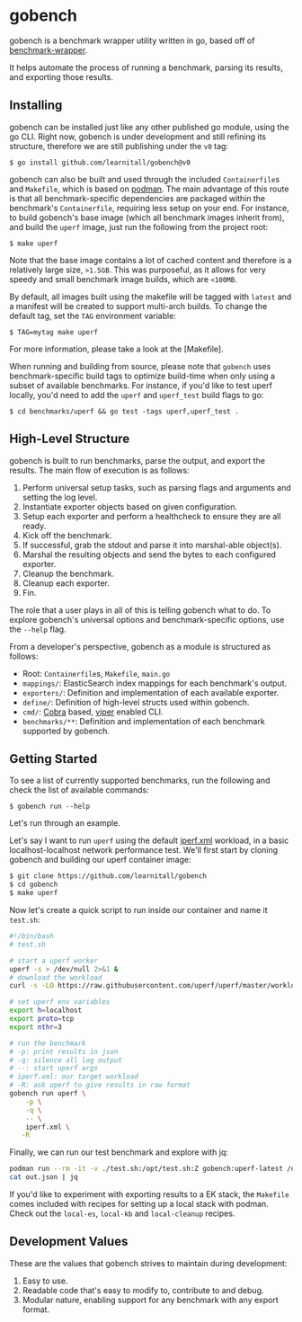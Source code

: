 # gobench

gobench is a benchmark wrapper utility written in go, based off of [benchmark-wrapper](https://github.com/cloud-bulldozer/benchmark-wrapper).

It helps automate the process of running a benchmark, parsing its results, and exporting those results.

## Installing

gobench can be installed just like any other published go module, using the go CLI. Right now, gobench is under development and still refining its structure, therefore we are still publishing under the `v0` tag:

`$ go install github.com/learnitall/gobench@v0`

gobench can also be built and used through the included `Containerfile`s and `Makefile`, which is based on [podman](https://github.com/containers/podman). The main advantage of this route is that all benchmark-specific dependencies are packaged within the benchmark's `Containerfile`, requiring less setup on your end. For instance, to build gobench's base image (which all benchmark images inherit from), and build the `uperf` image, just run the following from the project root:

`$ make uperf`

Note that the base image contains a lot of cached content and therefore is a relatively large size, `>1.5GB`. This was purposeful, as it allows for very speedy and small benchmark image builds, which are `<100MB`.

By default, all images built using the makefile will be tagged with `latest` and a manifest will be created to support multi-arch builds. To change the default tag, set the `TAG` environment variable:

`$ TAG=mytag make uperf`

For more information, please take a look at the [Makefile].

When running and building from source, please note that `gobench` uses benchmark-specific build tags to optimize build-time when only using a subset of available benchmarks. For instance, if you'd like to test uperf locally, you'd need to add the `uperf` and `uperf_test` build flags to go:

`$ cd benchmarks/uperf && go test -tags uperf,uperf_test .`

## High-Level Structure

gobench is built to run benchmarks, parse the output, and export the results. The main flow of execution is as follows:

1. Perform universal setup tasks, such as parsing flags and arguments and setting the log level.
2. Instantiate exporter objects based on given configuration.
3. Setup each exporter and perform a healthcheck to ensure they are all ready.
4. Kick off the benchmark.
5. If successful, grab the stdout and parse it into marshal-able object(s).
6. Marshal the resulting objects and send the bytes to each configured exporter.
7. Cleanup the benchmark.
8. Cleanup each exporter.
9. Fin.

The role that a user plays in all of this is telling gobench what to do. To explore gobench's universal options and benchmark-specific options, use the `--help` flag.

From a developer's perspective, gobench as a module is structured as follows:

* Root: `Containerfile`s, `Makefile`, `main.go`
* `mappings/`: ElasticSearch index mappings for each benchmark's output.
* `exporters/`: Definition and implementation of each available exporter.
* `define/`: Definition of high-level structs used within gobench.
* `cmd/`: [Cobra](https://github.com/spf13/cobra) based, [viper](https://github.com/spf13/viper) enabled CLI.
* `benchmarks/**`: Definition and implementation of each benchmark supported by gobench.


## Getting Started

To see a list of currently supported benchmarks, run the following and check the list of available commands:

`$ gobench run --help`

Let's run through an example.

Let's say I want to run `uperf` using the default [iperf.xml](https://raw.githubusercontent.com/uperf/uperf/master/workloads/iperf.xml) workload, in a basic localhost-localhost network performance test. We'll first start by cloning gobench and building our uperf container image:

```bash
$ git clone https://github.com/learnitall/gobench
$ cd gobench
$ make uperf
```

Now let's create a quick script to run inside our container and name it `test.sh`:

```bash
#!/bin/bash
# test.sh

# start a uperf worker
uperf -s > /dev/null 2>&1 &
# download the workload
curl -s -LO https://raw.githubusercontent.com/uperf/uperf/master/workloads/iperf.xml

# set uperf env variables
export h=localhost
export proto=tcp
export nthr=3

# run the benchmark
# -p: print results in json
# -q: silence all log output
# --: start uperf args
# iperf.xml: our target workload
# -R: ask uperf to give results in raw format
gobench run uperf \
    -p \
    -q \
    -- \
    iperf.xml \
   -R
```

Finally, we can run our test benchmark and explore with jq:

```bash
podman run --rm -it -v ./test.sh:/opt/test.sh:Z gobench:uperf-latest /opt/test.sh > out.json
cat out.json | jq
```

If you'd like to experiment with exporting results to a EK stack, the `Makefile` comes included with recipes for setting up a local stack with podman. Check out the `local-es`, `local-kb` and `local-cleanup` recipes.

## Development Values

These are the values that gobench strives to maintain during development:

1. Easy to use.
2. Readable code that's easy to modify to, contribute to and debug.
3. Modular nature, enabling support for any benchmark with any export format.
